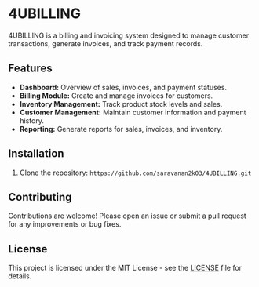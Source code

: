 # 4UBILLING

4UBILLING is a billing and invoicing system designed to manage customer transactions, generate invoices, and track payment records.

## Features

- **Dashboard:** Overview of sales, invoices, and payment statuses.
- **Billing Module:** Create and manage invoices for customers.
- **Inventory Management:** Track product stock levels and sales.
- **Customer Management:** Maintain customer information and payment history.
- **Reporting:** Generate reports for sales, invoices, and inventory.

## Installation

1. Clone the repository:
```https://github.com/saravanan2k03/4UBILLING.git```

## Contributing

Contributions are welcome! Please open an issue or submit a pull request for any improvements or bug fixes.

## License

This project is licensed under the MIT License - see the [LICENSE](LICENSE) file for details.
